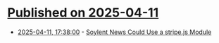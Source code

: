 # [Published on 2025-04-11](index.md)

* [2025-04-11, 17:38:00](https://soylentnews.org/article.pl?sid=25/04/11/1330214&from=rss) - [Soylent News Could Use a stripe.js Module](https://soylentnews.org/article.pl?sid=25/04/11/1330214&from=rss)
